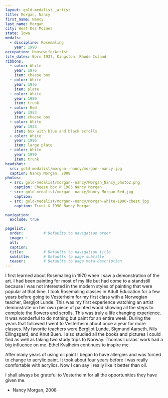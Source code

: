 ```yaml
---
layout: gold-medalist__artist
title: Morgan, Nancy
first_name: Nancy
last_name: Morgan
city: West Des Moines
state: Iowa
medals: 
  - discipline: Rosemaling
    year: 1990
occupation: Housewife/Artist
life_dates: Born 1937, Kingston, Rhode Island
ribbons:
  - color: White
    year: 1976
    item: cheese box
  - color: White
    year: 1976
    item: plate
  - color: White
    year: 1980
    item: trunk
  - color: Red
    year: 1983
    item: cheese box
  - color: White
    year: 1983
    item: box with blue and black scrolls
  - color: White
    year: 1986
    item: large plate
  - color: White
    year: 1990
    item: trunk
headshot:
  src: gold-medalist/morgan--nancy/morgan--nancy.jpg
  caption: Nancy Morgan, 2008
photos:
  - src: gold-medalist/morgan--nancy/Morgan_Nancy_photo2.png
    caption: Cheese box © 1983 Nancy Morgan
  - src: gold-medalist/morgan--nancy/Nancy-Morgan-Red.jpg
    caption:
  - src: gold-medalist/morgan--nancy/Morgan-white-1990-chest.jpg
    caption: Trunk © 1990 Nancy Morgan

navigation:
  exclude: true

pagelist:
  order:         # Defaults to navigation order  
  image: ~
  alt:
  caption:
  title:         # Defaults to navigation title
  subtitle:      # Defaults to page subtitle
  teaser:        # Defaults to page meta-description  
---
```

I first learned about Rosemaling in 1970 when I saw a demonstration of the art.  I had been painting for most of my life but had come to a standstill because I was not interested in the modern styles of painting that were popular at that time.  I took Rosemaling classes in Adult Education for a few years before going to Vesterheim for my first class with a Norwegian teacher, Bergljot Lunde.  This was my first experience watching an artist demonstrate on her own piece of painted wood showing all the steps to complete the flowers and scrolls.  This was truly a life changing experience.  It was wonderful to do nothing but paint for an entire week.  During the years that followed I went to Vesterheim about once a year for more classes.  My favorite teachers were Bergljot Lunde, Sigmund Aarseth, Nils Ellingsgard, and Knut Buen.  I also studied all the books and pictures I could find as well as taking two study trips to Norway.  Thomas Luraas' work had a big influence on me.  Ethel Kvalheim continues to inspire me.

After many years of using oil paint I began to have allergies and was forced to change to acrylic paint.  It took about four years before I was really comfortable with acrylics.  Now I can say I really like it better than oil.

I shall always be grateful to Vesterheim for all the opportunities they have given me.

- Nancy Morgan, 2008
